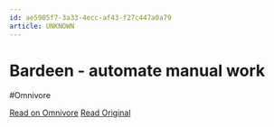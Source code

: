 ```yaml
---
id: ae5905f7-3a33-4ecc-af43-f27c447a0a79
article: UNKNOWN
---
```


# Bardeen - automate manual work
#Omnivore

[Read on Omnivore](https://omnivore.app/me/bardeen-automate-manual-work-18d495e7cef)
[Read Original](https://chromewebstore.google.com/detail/bardeen-automate-manual-w/ihhkmalpkhkoedlmcnilbbhhbhnicjga)

